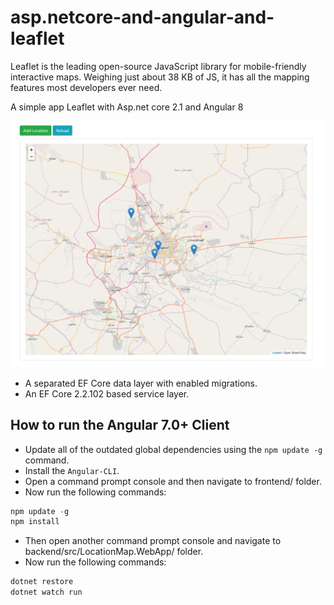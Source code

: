 # asp.netcore-and-angular-and-leaflet
Leaflet is the leading open-source JavaScript library for mobile-friendly interactive maps. Weighing just about 38 KB of JS, it has all the mapping features most developers ever need.


A simple app Leaflet with Asp.net core 2.1 and Angular 8



![jwtauth](/backedn/src/LocationMap.WebApp/wwwroot/images/location.PNG)


- A separated EF Core data layer with enabled migrations.
- An EF Core 2.2.102 based service layer.


How to run the Angular 7.0+ Client
-------------

- Update all of the outdated global dependencies using the `npm update -g` command.
- Install the `Angular-CLI`.
- Open a command prompt console and then navigate to frontend/ folder.
- Now run the following commands:

```PowerShell
npm update -g
npm install
```

- Then open another command prompt console and navigate to backend/src/LocationMap.WebApp/ folder.
- Now run the following commands:

```PowerShell
dotnet restore
dotnet watch run
```